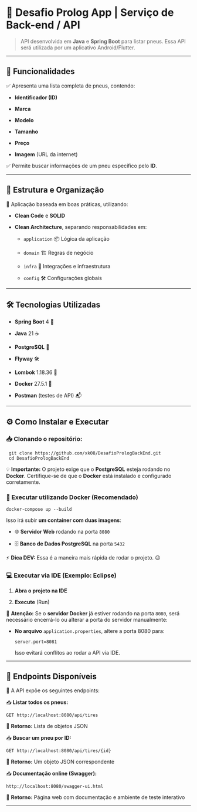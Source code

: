 # 🚀 Desafio Prolog App | Serviço de Back-end / API

> API desenvolvida em **Java** e **Spring Boot** para listar pneus. Essa API será utilizada por um aplicativo Android/Flutter.

----------

## 📌 Funcionalidades

✅ Apresenta uma lista completa de pneus, contendo:

-   **Identificador (ID)**
    
-   **Marca**
    
-   **Modelo**
    
-   **Tamanho**
    
-   **Preço**
    
-   **Imagem** (URL da internet)
    

✅ Permite buscar informações de um pneu específico pelo **ID**.

----------

## 📂 Estrutura e Organização

📌 Aplicação baseada em boas práticas, utilizando:

-   **Clean Code** e **SOLID**
    
-   **Clean Architecture**, separando responsabilidades em:
    
    -   `application` 📦 Lógica da aplicação
        
    -   `domain` 🏗️ Regras de negócio
        
    -   `infra` 🔌 Integrações e infraestrutura
    
    -   `config` 🛠️ Configurações globais
        

----------

## 🛠️ Tecnologias Utilizadas

-   **Spring Boot** 4 🚀
    
-   **Java** 21 ☕
    
-   **PostgreSQL** 🐘
    
-   **Flyway** 🛠️
    
-   **Lombok** 1.18.36 🔧
    
-   **Docker** 27.5.1 🐳
    
-   **Postman** (testes de API) 📬
    

----------

## ⚙️ Como Instalar e Executar

### 📥 Clonando o repositório:

```
 git clone https://github.com/xk08/DesafioPrologBackEnd.git
 cd DesafioPrologBackEnd
```

💡 **Importante:** O projeto exige que o **PostgreSQL** esteja rodando no **Docker**. Certifique-se de que o **Docker** está instalado e configurado corretamente.

### 🐳 Executar utilizando Docker (Recomendado)

```
docker-compose up --build
```

Isso irá subir **um container com duas imagens**:

-   🌐 **Servidor Web** rodando na porta `8080`
    
-   🗄️ **Banco de Dados PostgreSQL** na porta `5432`
    

⚡ **Dica DEV:** Essa é a maneira mais rápida de rodar o projeto. 😉

### 💻 Executar via IDE (Exemplo: Eclipse)

1.  **Abra o projeto na IDE**
    
2.  **Execute** (Run)
    

🔴 **Atenção:** Se o **servidor Docker** já estiver rodando na porta `8080`, será necessário encerrá-lo ou alterar a porta do servidor manualmente:

-   **No arquivo** `application.properties`, altere a porta 8080 para:
    
    ```
    server.port=8081
    ```
    
    Isso evitará conflitos ao rodar a API via IDE.
    

----------

## 🔗 Endpoints Disponíveis

📌 A API expõe os seguintes endpoints:


📥 **Listar todos os pneus:**

```
GET http://localhost:8080/api/tires
```

🔹 **Retorno:** Lista de objetos JSON


📥 **Buscar um pneu por ID:**

```
GET http://localhost:8080/api/tires/{id}
```

🔹 **Retorno:** Um objeto JSON correspondente


📥 **Documentação online (Swagger):**

```
http://localhost:8080/swagger-ui.html
```

🔹 **Retorno:** Página web com documentação e ambiente de teste interativo

----------